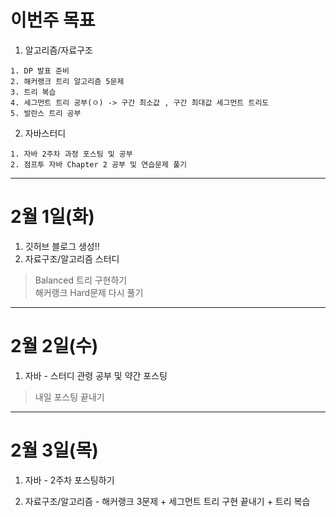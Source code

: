 # 이번주 목표  
1. 알고리즘/자료구조  
```
1. DP 발표 준비
2. 해커랭크 트리 알고리즘 5문제
3. 트리 복습
4. 세그먼트 트리 공부(ㅇ) -> 구간 최소값 , 구간 최대값 세그먼트 트리도 
5. 발란스 트리 공부
```
2. 자바스터디  
```
1. 자바 2주차 과정 포스팅 및 공부
2. 점프투 자바 Chapter 2 공부 및 연습문제 풀기
```
---
# 2월 1일(화)  
1. 깃허브 블로그 생성!!  
2. 자료구조/알고리즘 스터디  

> Balanced 트리 구현하기  
> 해커랭크 Hard문제 다시 풀기  

---
# 2월 2일(수)  
1. 자바 - 스터디 관령 공부 및 약간 포스팅  
> 내일 포스팅 끝내기  
---  
# 2월 3일(목)  
1. 자바 - 2주차 포스팅하기  

2. 자료구조/알고리즘 - 해커랭크 3문제 + 세그먼트 트리 구현 끝내기 + 트리 복습
